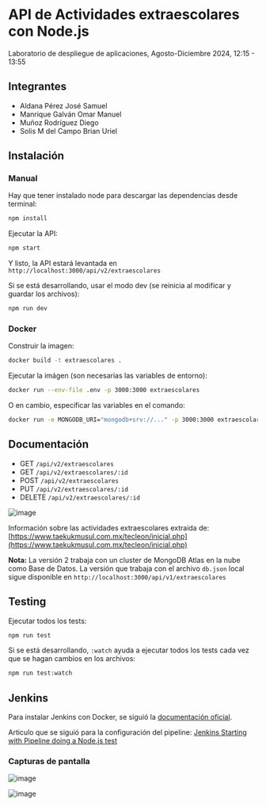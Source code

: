 # API de Actividades extraescolares con Node.js

Laboratorio de despliegue de aplicaciones, Agosto-Diciembre 2024, 12:15 - 13:55

## Integrantes

- Aldana Pérez José Samuel
- Manrique Galván Omar Manuel
- Muñoz Rodríguez Diego
- Solis M del Campo Brian Uriel

## Instalación

### Manual

Hay que tener instalado node para descargar las dependencias desde terminal:

```bash
npm install
```

Ejecutar la API:

```bash
npm start
```

Y listo, la API estará levantada en `http://localhost:3000/api/v2/extraescolares`

Si se está desarrollando, usar el modo dev (se reinicia al modificar y guardar los archivos):

```bash
npm run dev
```

### Docker

Construir la imagen:

```bash
docker build -t extraescolares .
```

Ejecutar la imágen (son necesarias las variables de entorno):

```bash
docker run --env-file .env -p 3000:3000 extraescolares
```

O en cambio, específicar las variables en el comando:

```bash
docker run -e MONGODB_URI="mongodb+srv://..." -p 3000:3000 extraescolares
```

## Documentación

- GET `/api/v2/extraescolares`
- GET `/api/v2/extraescolares/:id`
- POST `/api/v2/extraescolares`
- PUT `/api/v2/extraescolares/:id`
- DELETE `/api/v2/extraescolares/:id`

![image](https://github.com/user-attachments/assets/170f6981-638e-4226-af73-09e54001c2f5)

Información sobre las actividades extraescolares extraida de: [https://www.taekukmusul.com.mx/tecleon/inicial.php](https://www.taekukmusul.com.mx/tecleon/inicial.php)

**Nota:** La versión 2 trabaja con un cluster de MongoDB Atlas en la nube como Base de Datos. La versión que trabaja con el archivo `db.json` local sigue disponible en `http://localhost:3000/api/v1/extraescolares`

## Testing

Ejecutar todos los tests:

```bash
npm run test
```

Si se está desarrollando, `:watch` ayuda a ejecutar todos los tests cada vez que se hagan cambios en los archivos:

```bash
npm run test:watch
```

## Jenkins

Para instalar Jenkins con Docker, se siguió la [documentación oficial](https://www.jenkins.io/doc/book/installing/docker/).

Articulo que se siguió para la configuración del pipeline: [Jenkins Starting with Pipeline doing a Node.js test](https://medium.com/@gustavo.guss/jenkins-starting-with-pipeline-doing-a-node-js-test-72c6057b67d4)

### Capturas de pantalla

![image](https://github.com/user-attachments/assets/3c0ab081-5b4e-4557-b826-b58e61e6541d)

![image](https://github.com/user-attachments/assets/5f102c8e-e14f-4406-9a52-dfa79c482876)
